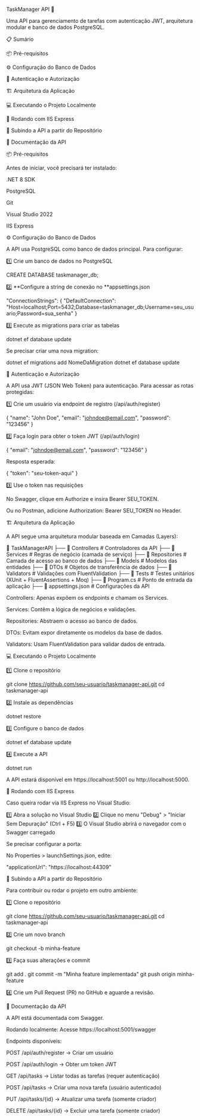 TaskManager API 🚀

Uma API para gerenciamento de tarefas com autenticação JWT, arquitetura modular e banco de dados PostgreSQL.

📋 Sumário

📦 Pré-requisitos

⚙️ Configuração do Banco de Dados

🔐 Autenticação e Autorização

🏗️ Arquitetura da Aplicação

💻 Executando o Projeto Localmente

🚀 Rodando com IIS Express

📂 Subindo a API a partir do Repositório

📄 Documentação da API

📦 Pré-requisitos

Antes de iniciar, você precisará ter instalado:

.NET 8 SDK

PostgreSQL

Git

Visual Studio 2022

IIS Express

⚙️ Configuração do Banco de Dados

A API usa PostgreSQL como banco de dados principal. Para configurar:

1️⃣ Crie um banco de dados no PostgreSQL

CREATE DATABASE taskmanager_db;

2️⃣ **Configure a string de conexão no **appsettings.json

"ConnectionStrings": {
  "DefaultConnection": "Host=localhost;Port=5432;Database=taskmanager_db;Username=seu_usuario;Password=sua_senha"
}

3️⃣ Execute as migrations para criar as tabelas

dotnet ef database update

Se precisar criar uma nova migration:

dotnet ef migrations add NomeDaMigration
dotnet ef database update

🔐 Autenticação e Autorização

A API usa JWT (JSON Web Token) para autenticação. Para acessar as rotas protegidas:

1️⃣ Crie um usuário via endpoint de registro (/api/auth/register)

{
  "name": "John Doe",
  "email": "johndoe@email.com",
  "password": "123456"
}

2️⃣ Faça login para obter o token JWT (/api/auth/login)

{
  "email": "johndoe@email.com",
  "password": "123456"
}

Resposta esperada:

{
  "token": "seu-token-aqui"
}

3️⃣ Use o token nas requisições

No Swagger, clique em Authorize e insira Bearer SEU_TOKEN.

Ou no Postman, adicione Authorization: Bearer SEU_TOKEN no Header.

🏗️ Arquitetura da Aplicação

A API segue uma arquitetura modular baseada em Camadas (Layers):

📂 TaskManagerAPI
 ├── 📂 Controllers        # Controladores da API
 ├── 📂 Services           # Regras de negócio (camada de serviço)
 ├── 📂 Repositories       # Camada de acesso ao banco de dados
 ├── 📂 Models             # Modelos das entidades
 ├── 📂 DTOs               # Objetos de transferência de dados
 ├── 📂 Validators         # Validações com FluentValidation
 ├── 📂 Tests              # Testes unitários (XUnit + FluentAssertions + Moq)
 ├── 📄 Program.cs         # Ponto de entrada da aplicação
 ├── 📄 appsettings.json   # Configurações da API

Controllers: Apenas expõem os endpoints e chamam os Services.

Services: Contêm a lógica de negócios e validações.

Repositories: Abstraem o acesso ao banco de dados.

DTOs: Evitam expor diretamente os modelos da base de dados.

Validators: Usam FluentValidation para validar dados de entrada.

💻 Executando o Projeto Localmente

1️⃣ Clone o repositório

git clone https://github.com/seu-usuario/taskmanager-api.git
cd taskmanager-api

2️⃣ Instale as dependências

dotnet restore

3️⃣ Configure o banco de dados

dotnet ef database update

4️⃣ Execute a API

dotnet run

A API estará disponível em https://localhost:5001 ou http://localhost:5000.

🚀 Rodando com IIS Express

Caso queira rodar via IIS Express no Visual Studio:

1️⃣ Abra a solução no Visual Studio
2️⃣ Clique no menu "Debug" > "Iniciar Sem Depuração" (Ctrl + F5)
3️⃣ O Visual Studio abrirá o navegador com o Swagger carregado

Se precisar configurar a porta:

No Properties > launchSettings.json, edite:

"applicationUrl": "https://localhost:44309"

📂 Subindo a API a partir do Repositório

Para contribuir ou rodar o projeto em outro ambiente:

1️⃣ Clone o repositório

git clone https://github.com/seu-usuario/taskmanager-api.git
cd taskmanager-api

2️⃣ Crie um novo branch

git checkout -b minha-feature

3️⃣ Faça suas alterações e commit

git add .
git commit -m "Minha feature implementada"
git push origin minha-feature

4️⃣ Crie um Pull Request (PR) no GitHub e aguarde a revisão.

📄 Documentação da API

A API está documentada com Swagger.

Rodando localmente: Acesse https://localhost:5001/swagger

Endpoints disponíveis:

POST /api/auth/register → Criar um usuário

POST /api/auth/login → Obter um token JWT

GET /api/tasks → Listar todas as tarefas (requer autenticação)

POST /api/tasks → Criar uma nova tarefa (usuário autenticado)

PUT /api/tasks/{id} → Atualizar uma tarefa (somente criador)

DELETE /api/tasks/{id} → Excluir uma tarefa (somente criador)

